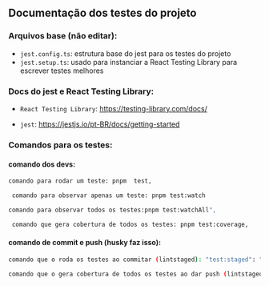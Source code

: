 ## Documentação dos testes do projeto

### Arquivos base (não editar):

- `jest.config.ts`: estrutura base do jest para os testes do projeto
- `jest.setup.ts`: usado para instanciar a React Testing Library para escrever testes melhores

### Docs do jest e React Testing Library:

- `React Testing Library`: https://testing-library.com/docs/

- `jest`: https://jestjs.io/pt-BR/docs/getting-started

### Comandos para os testes:

#### comando dos devs:

```bash
comando para rodar um teste: pnpm  test,
```

```bash
 comando para observar apenas um teste: pnpm test:watch
```

```bash
comando para observar todos os testes:pnpm test:watchAll",
```

```bash
 comando que gera cobertura de todos os testes: pnpm test:coverage,
```

#### comando de commit e push (husky faz isso):

```bash
comando que o roda os testes ao commitar (lintstaged): "test:staged": "jest --findRelatedTests --passWithNoTests",
```

```bash
comando que o gera cobertura de todos os testes ao dar push (lintstaged):"test:push": "jest --coverage",
```
